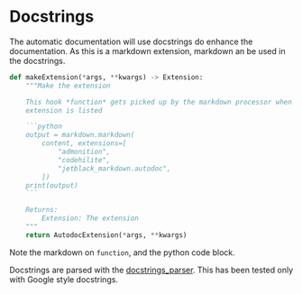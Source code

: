 # Docstrings

The automatic documentation will use docstrings do enhance the documentation.
As this is a markdown extension, markdown an be used in the docstrings.

```python
def makeExtension(*args, **kwargs) -> Extension:
    """Make the extension

    This hook *function* gets picked up by the markdown processor when the
    extension is listed

    ```python
    output = markdown.markdown(
        content, extensions=[
            "admonition",
            "codehilite",
            "jetblack_markdown.autodoc",
        ])
    print(output)
    ```

    Returns:
        Extension: The extension
    """
    return AutodocExtension(*args, **kwargs)
```

Note the markdown on `function`, and the python code block.

Docstrings are parsed with the [docstrings_parser](https://github.com/rr-/docstring_parser).
This has been tested only with Google style docstrings.
